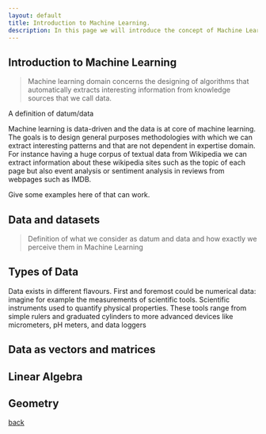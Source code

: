 ```yaml
---
layout: default
title: Introduction to Machine Learning.
description: In this page we will introduce the concept of Machine Learning and some pre-requisites. What is consider to be 'data', a dataset and a machine learning model? Moreover, we will introduce some basics from Linear algebra and Geometry that will be useful throughout this course.
---
```


## Introduction to Machine Learning

> Machine learning domain concerns the designing of algorithms that automatically extracts interesting information from knowledge sources that we call data. 

A definition of datum/data

Machine learning is data-driven and the data is at core of machine learning. The goals is to design general purposes methodologies with which we can extract interesting patterns and that are not dependent in expertise domain. For instance having a huge corpus of textual data from Wikipedia we can extract information about these wikipedia sites such as the topic of each page but also event analysis or sentiment analysis in reviews from webpages such as IMDB.

Give some examples here of that can work.

## Data and datasets

> Definition of what we consider as datum and data and how exactly we perceive them in Machine Learning  

## Types of Data 

Data exists in different flavours. First and foremost could be numerical data: imagine for example the measurements of scientific tools. Scientific instruments used to quantify physical properties. These tools range from simple rulers and graduated cylinders to more advanced devices like micrometers, pH meters, and data loggers


## Data as vectors and matrices

## Linear Algebra

## Geometry

[back](./)
